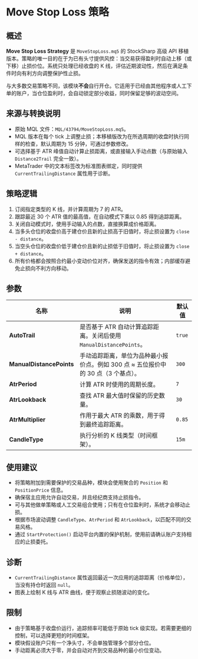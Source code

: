# Move Stop Loss 策略

## 概述
**Move Stop Loss Strategy** 是 `MoveStopLoss.mq5` 的 StockSharp 高级 API 移植版本。策略的唯一目的在于为已有头寸提供风控：当交易获得盈利时自动上移（或下移）止损价位。系统只处理已经收盘的 K 线，评估近期波动性，然后在满足条件时向有利方向调整保护性止损。

与大多数交易策略不同，该模块**不会**自行开仓。它适用于已经由其他程序或人工下单的账户，当仓位盈利时，会自动锁定部分收益，同时保留足够的波动空间。

## 来源与转换说明
* 原始 MQL 文件：`MQL/43794/MoveStopLoss.mq5`。
* MQL 版本在每个 tick 上调整止损；本移植版改为在所选周期的收盘时执行同样的检查，默认周期为 15 分钟，可通过参数修改。
* 可选择基于 ATR 峰值自动计算止损距离，或直接输入手动点数（与原始输入 `Distance2Trail` 完全一致）。
* MetaTrader 中的文本标签改为标准图表绑定，同时提供 `CurrentTrailingDistance` 属性用于诊断。

## 策略逻辑
1. 订阅指定类型的 K 线，并计算周期为 7 的 ATR。
2. 跟踪最近 30 个 ATR 值的最高值，在自动模式下乘以 0.85 得到追踪距离。
3. 关闭自动模式时，使用手动输入的点数，直接换算成价格距离。
4. 当多头仓位的收盘价高于建仓价且新的止损高于旧值时，将止损设置为 `close - distance`。
5. 当空头仓位的收盘价低于建仓价且新的止损低于旧值时，将止损设置为 `close + distance`。
6. 所有价格都会按照合约最小变动价位对齐，确保发送的指令有效；内部缓存避免止损向不利方向移动。

## 参数
| 名称 | 说明 | 默认值 |
| --- | --- | --- |
| **AutoTrail** | 是否基于 ATR 自动计算追踪距离。关闭后使用 `ManualDistancePoints`。 | `true` |
| **ManualDistancePoints** | 手动追踪距离，单位为品种最小报价点。例如 300 点 ≈ 五位报价中的 30 点（3 个基点）。 | `300` |
| **AtrPeriod** | 计算 ATR 时使用的周期长度。 | `7` |
| **AtrLookback** | 查找 ATR 最大值时保留的历史数量。 | `30` |
| **AtrMultiplier** | 作用于最大 ATR 的乘数，用于得到最终追踪距离。 | `0.85` |
| **CandleType** | 执行分析的 K 线类型（时间框架）。 | `15m` |

## 使用建议
* 将策略附加到需要保护的交易品种，模块会使用聚合的 `Position` 和 `PositionPrice` 信息。
* 确保宿主应用允许自动交易，并且经纪商支持止损指令。
* 可与其他做单策略或人工交易组合使用；只有在仓位盈利时，系统才会移动止损。
* 根据市场波动调整 `CandleType`、`AtrPeriod` 和 `AtrLookback`，以匹配不同的交易风格。
* 通过 `StartProtection()` 启动平台内置的保护机制，使用前请确认账户支持相应的止损委托。

## 诊断
* `CurrentTrailingDistance` 属性返回最近一次应用的追踪距离（价格单位），当没有持仓时返回 `null`。
* 图表上绘制 K 线与 ATR 曲线，便于观察止损随波动的变化。

## 限制
* 由于策略基于收盘价运行，追踪频率可能低于原始 tick 级实现。若需要更细的控制，可以选择更短的时间框架。
* 模块假设账户只有一个净头寸，不会单独管理多个部分仓位。
* 手动距离必须大于零，并会自动对齐到交易品种的最小价位变动。
